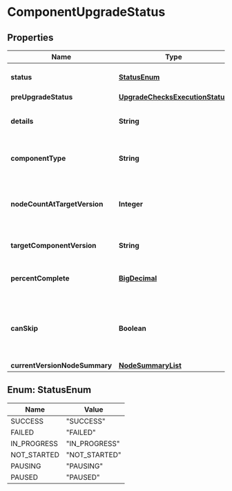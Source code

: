 # ComponentUpgradeStatus

## Properties
Name | Type | Description | Notes
------------ | ------------- | ------------- | -------------
**status** | [**StatusEnum**](#StatusEnum) | Upgrade status of component |  [optional]
**preUpgradeStatus** | [**UpgradeChecksExecutionStatus**](UpgradeChecksExecutionStatus.md) |  |  [optional]
**details** | **String** | Details about the upgrade status |  [optional]
**componentType** | **String** | Component type for the upgrade status |  [optional]
**nodeCountAtTargetVersion** | **Integer** | Number of nodes of the type and at the component version |  [optional]
**targetComponentVersion** | **String** | Target component version |  [optional]
**percentComplete** | [**BigDecimal**](BigDecimal.md) | Indicator of upgrade progress in percentage |  [optional]
**canSkip** | **Boolean** | Can the upgrade of the remaining units in this component be skipped |  [optional]
**currentVersionNodeSummary** | [**NodeSummaryList**](NodeSummaryList.md) |  |  [optional]

<a name="StatusEnum"></a>
## Enum: StatusEnum
Name | Value
---- | -----
SUCCESS | &quot;SUCCESS&quot;
FAILED | &quot;FAILED&quot;
IN_PROGRESS | &quot;IN_PROGRESS&quot;
NOT_STARTED | &quot;NOT_STARTED&quot;
PAUSING | &quot;PAUSING&quot;
PAUSED | &quot;PAUSED&quot;
